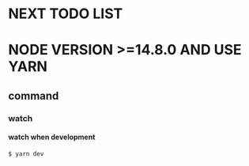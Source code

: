 # NEXT TODO LIST
# NODE VERSION >=14.8.0 AND USE YARN

## command

### watch

#### watch when development
```shell script
$ yarn dev
```